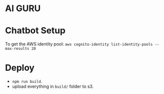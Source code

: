 # AI GURU

# Chatbot Setup
To get the AWS identity pool:
`aws cognito-identity list-identity-pools --max-results 20`


# Deploy
- `npm run build`.
- upload everything in `build/` folder to s3.
